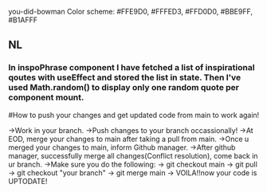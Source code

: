 you-did-bowman
Color scheme:
#FFE9D0, #FFFED3, #FFD0D0, #BBE9FF, #B1AFFF

## NL
### In inspoPhrase component I have fetched a list of inspirational qoutes with useEffect and stored the list in state. Then I've used Math.random() to display only one random quote per component mount.

#How to push your changes and get updated code from main to work again!

->Work in your branch.
->Push changes to your branch occassionally!
->At EOD, merge your changes to main after taking a pull from main.
->Once u merged your changes to main, inform Github manager.
->After github manager, successfully merge all changes(Conflict resolution), come back in ur branch.
->Make sure you do the following:
  -> git checkout main
  -> git pull
  -> git checkout "your branch"
  -> git merge main
-> VOILA!!now your code is UPTODATE!